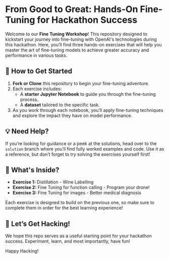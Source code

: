 # From Good to Great: Hands-On Fine-Tuning for Hackathon Success

Welcome to our **Fine Tuning Workshop**! This repository designed to kickstart your journey into fine-tuning with OpenAI's technologies during this hackathon. Here, you’ll find three hands-on exercises that will help you master the art of fine-tuning models to achieve greater accuracy and performance in various tasks.

## 🚀 How to Get Started

1. **Fork or Clone** this repository to begin your fine-tuning adventure.
2. Each exercise includes:
   - A **starter Jupyter Notebook** to guide you through the fine-tuning process.
   - A **dataset** tailored to the specific task.
3. As you work through each notebook, you’ll apply fine-tuning techniques and explore the impact they have on model performance.

## 💡 Need Help?

If you’re looking for guidance or a peek at the solutions, head over to the `solution` branch where you’ll find fully worked examples and code. Use it as a reference, but don’t forget to try solving the exercises yourself first!

## 🧠 What's Inside?

- **Exercise 1:** Distillation - Wine Labelling
- **Exercise 2:** Fine Tuning for function calling - Program your drone! 
- **Exercise 3:** Fine Tuning for images - Better medical diagnosis

Each exercise is designed to build on the previous one, so make sure to complete them in order for the best learning experience!

## 🎉 Let’s Get Hacking!

We hope this repo serves as a useful starting point for your hackathon success. Experiment, learn, and most importantly, have fun!

Happy Hacking!
